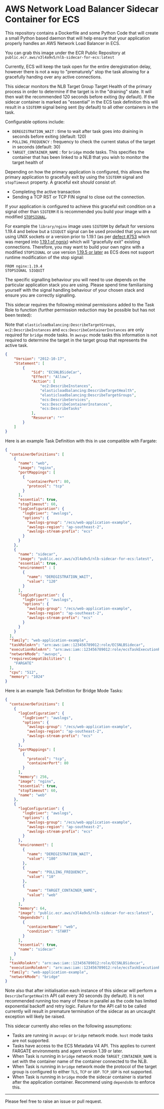 # AWS Network Load Balancer Sidecar Container for ECS

This repository contains a Dockerfile and some Python Code that will create a small Python based daemon that will help ensure that your application properly handles an AWS Network Load Balancer in ECS.

You can grab this image under the ECR Public Repository at `public.ecr.aws/x3l4a9v5/nlb-sidecar-for-ecs:latest`

Currently, ECS will keep the task open for the entire deregistration delay, however there is not a way to "prematurely" stop the task allowing for a gracefully handing over any active connections.

This sidecar monitors the NLB Target Group Target Health of the primary process in order to determine if the target is in the "draining" state. It will then wait the recommended 120 seconds before exiting (by default). If the sidecar container is marked as "essential" in the ECS task definition this will result in a `SIGTERM` signal being sent (by default) to all other containers in the task.

Configurable options include:

- `DEREGISTRATION_WAIT` : time to wait after task goes into draining in seconds before exiting (default: 120)
- `POLLING_FREQUENCY` : frequency to check the current status of the target in seconds (default: 30)
- `TARGET_CONTAINER_NAME` : for `bridge` mode tasks. This specifies the container that has been linked to a NLB that you wish to monitor the target health of

Depending on how the primary application is configured, this allows the primary application to gracefully exit by using the `SIGTERM` signal and `stopTimeout` property. A graceful exit _should_ consist of:

- Completing the active transaction
- Sending a TCP RST or TCP FIN signal to close out the connection.

If your application is configured to achieve this graceful exit condition on a signal other than `SIGTERM` it is recommended you build your image with a modified [`STOPSIGNAL`](https://docs.docker.com/engine/reference/builder/#stopsignal).

For example the `library/nginx` image uses `SIGTERM` by default for versions 1.19.4 and below but a `SIGQUIT` signal can be used provided that you are not using UNIX sockets or a version prior to 1.19.1 (as per [defect #753](https://trac.nginx.org/nginx/ticket/753) which was merged into [1.19.1 of ngnix](https://trac.nginx.org/nginx/browser/nginx/src/os/unix/ngx_process_cycle.c?rev=062920e2f3bf871ef7a3d8496edec1b3065faf80)) which will "gracefully exit" existing connections. Therefore, you may want to build your own nginx with a modified `STOPSIGNAL` or use version [1.19.5 or later](https://github.com/nginxinc/docker-nginx/commit/3fb70ddd7094c1fdd50cc83d432643dc10ab6243) as ECS does not support runtime modification of the stop signal:

```
FROM nginx:1.19.4
STOPSIGNAL SIGQUIT
```

The specific signalling behaviour you will need to use depends on the particular application stack you are using. Please spend time familiarising yourself with the signal handling behaviour of your chosen stack and ensure you are correctly signalling.

This sidecar requires the following minimal permissions added to the Task Role to function (further permission reduction may be possible but has not been tested):

Note that `elasticloadbalancing:DescribeTargetGroups`, `ec2:DescribeInstances` and `ecs:DescribeContainerInstances` are only required for `bridge` mode tasks. In `awsvpc` mode tasks this information is not required to determine the target in the target group that represents the active task.

```json
{
    "Version": "2012-10-17",
    "Statement": [
        {
            "Sid": "ECSNLBSideCar",
            "Effect": "Allow",
            "Action": [
                "ec2:DescribeInstances",
                "elasticloadbalancing:DescribeTargetHealth",
                "elasticloadbalancing:DescribeTargetGroups",
                "ecs:DescribeServices",
                "ecs:DescribeContainerInstances",
                "ecs:DescribeTasks"
            ],
            "Resource": "*"
        }
    ]
}
```

Here is an example Task Definition with this in use compatible with Fargate:

```json
{
  "containerDefinitions": [
    {
      "name": "web",
      "image": "nginx",
      "portMappings": [
        {
          "containerPort": 80,
          "protocol": "tcp"
        }
      ],
      "essential": true,
      "stopTimeout": 60,
      "logConfiguration": {
        "logDriver": "awslogs",
        "options": {
          "awslogs-group": "/ecs/web-application-example",
          "awslogs-region": "ap-southeast-2",
          "awslogs-stream-prefix": "ecs"
        }
      }
    },
    {
      "name": "sidecar",
      "image": "public.ecr.aws/x3l4a9v5/nlb-sidecar-for-ecs:latest",
      "essential": true,
      "environment" : [
        {
          "name": "DEREGISTRATION_WAIT",
          "value": "120"
        }     
      ],
      "logConfiguration": {
        "logDriver": "awslogs",
        "options": {
          "awslogs-group": "/ecs/web-application-example",
          "awslogs-region": "ap-southeast-2",
          "awslogs-stream-prefix": "ecs"
        }
      }
    }
  ],
  "family": "web-application-example",
  "taskRoleArn": "arn:aws:iam::123456789012:role/ECSNLBSidecar",
  "executionRoleArn": "arn:aws:iam::123456789012:role/ecsTaskExecutionRole",
  "networkMode": "awsvpc",
  "requiresCompatibilities": [
    "FARGATE"
  ],
  "cpu": "512",
  "memory": "1024"
}
```

Here is an example Task Definition for Bridge Mode Tasks:

```json
{
  "containerDefinitions": [
    {
      "logConfiguration": {
        "logDriver": "awslogs",
        "options": {
          "awslogs-group": "/ecs/web-application-example",
          "awslogs-region": "ap-southeast-2",
          "awslogs-stream-prefix": "ecs"
        }
      },
      "portMappings": [
        {
          "protocol": "tcp",
          "containerPort": 80
        }
      ],
      "memory": 256,
      "image": "nginx",
      "essential": true,
      "stopTimeout": 60,
      "name": "web"
    },
    {
      "logConfiguration": {
        "logDriver": "awslogs",
        "options": {
          "awslogs-group": "/ecs/web-application-example",
          "awslogs-region": "ap-southeast-2",
          "awslogs-stream-prefix": "ecs"
        }
      },
      "environment": [
        {
          "name": "DEREGISTRATION_WAIT",
          "value": "180"
        },
        {
          "name": "POLLING_FREQUENCY",
          "value": "10"
        },
        {
          "name": "TARGET_CONTAINER_NAME",
          "value": "web"
        }
      ],
      "memory": 64,
      "image": "public.ecr.aws/x3l4a9v5/nlb-sidecar-for-ecs:latest",
      "dependsOn": [
        {
          "containerName": "web",
          "condition": "START"
        }
      ],
      "essential": true,
      "name": "sidecar"
    }
  ],
  "taskRoleArn": "arn:aws:iam::123456789012:role/ECSNLBSidecar",
  "executionRoleArn": "arn:aws:iam::123456789012:role/ecsTaskExecutionRole",
  "family": "web-application-example",
  "networkMode": "bridge"
}
```

Note also that after initialisation each instance of this sidecar will perform a `DescribeTargetHealth` API call every 30 seconds (by default). It is not recommended running too many of these in parallel as the code has limited exponential backoff and retry logic. Failure for the API call to be called currently will result in premature termination of the sidecar as an uncaught exception will likely be raised.

This sidecar currently also relies on the following assumptions:

- Tasks are running in `awsvpc` or `bridge` network mode. `host` mode tasks are not supported.
- Tasks have access to the ECS Metadata V4 API. This applies to current FARGATE environments and agent version 1.39 or later.
- When Task is running in `bridge` network mode `TARGET_CONTAINER_NAME` is set with the container name of the container connected to the NLB.
- When Task is running in `bridge` network mode the protocol of the target group is configured to either `TLS`, `TCP` or `UDP`. `TCP_UDP` is not supported. 
- When Task is running in `bridge` mode the sidecar container is started after the application container. Recommend using `dependsOn` to enforce this.

------

Please feel free to raise an issue or pull request.